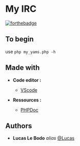 My IRC
===
[![forthebadge](https://forthebadge.com/images/badges/built-with-love.svg)](https://forthebadge.com)

## To begin
use ``php my_yams.php -h``

## Made with

* __Code editor :__
    * [VScode](https://code.visualstudio.com/)
    
* __Ressources :__
    * [PHPDoc](https://www.php.net/manual/en/)

## Authors

* **Lucas Le Bodo** _alias_ [@Lucas](https://github.com/Lucas-LeBodo)
